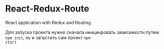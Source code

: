 # React-Redux-Route
React application with Redux and Routing

Для запуска проекта нужно сначала инициировать зависимости путем <code>npm init</code>, ну и запустить сам проект <code>npm start</code>
